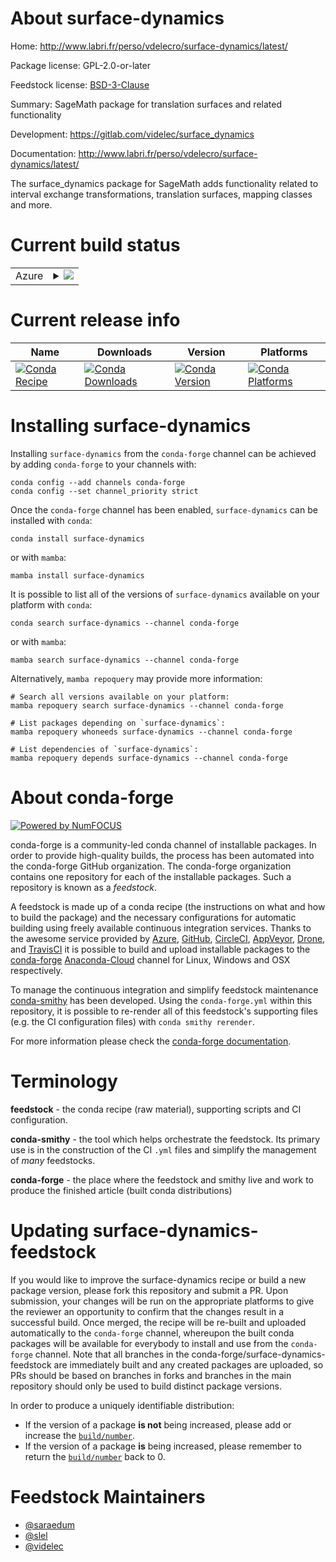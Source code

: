 About surface-dynamics
======================

Home: http://www.labri.fr/perso/vdelecro/surface-dynamics/latest/

Package license: GPL-2.0-or-later

Feedstock license: [BSD-3-Clause](https://github.com/conda-forge/surface-dynamics-feedstock/blob/main/LICENSE.txt)

Summary: SageMath package for translation surfaces and related functionality

Development: https://gitlab.com/videlec/surface_dynamics

Documentation: http://www.labri.fr/perso/vdelecro/surface-dynamics/latest/

The surface_dynamics package for SageMath adds functionality related to
interval exchange transformations, translation surfaces, mapping classes and
more.


Current build status
====================


<table>
    
  <tr>
    <td>Azure</td>
    <td>
      <details>
        <summary>
          <a href="https://dev.azure.com/conda-forge/feedstock-builds/_build/latest?definitionId=7279&branchName=main">
            <img src="https://dev.azure.com/conda-forge/feedstock-builds/_apis/build/status/surface-dynamics-feedstock?branchName=main">
          </a>
        </summary>
        <table>
          <thead><tr><th>Variant</th><th>Status</th></tr></thead>
          <tbody><tr>
              <td>linux_64_python3.7.____cpythonsagelib8.8</td>
              <td>
                <a href="https://dev.azure.com/conda-forge/feedstock-builds/_build/latest?definitionId=7279&branchName=main">
                  <img src="https://dev.azure.com/conda-forge/feedstock-builds/_apis/build/status/surface-dynamics-feedstock?branchName=main&jobName=linux&configuration=linux_64_python3.7.____cpythonsagelib8.8" alt="variant">
                </a>
              </td>
            </tr><tr>
              <td>linux_64_python3.7.____cpythonsagelib8.9</td>
              <td>
                <a href="https://dev.azure.com/conda-forge/feedstock-builds/_build/latest?definitionId=7279&branchName=main">
                  <img src="https://dev.azure.com/conda-forge/feedstock-builds/_apis/build/status/surface-dynamics-feedstock?branchName=main&jobName=linux&configuration=linux_64_python3.7.____cpythonsagelib8.9" alt="variant">
                </a>
              </td>
            </tr><tr>
              <td>linux_64_python3.7.____cpythonsagelib9.0</td>
              <td>
                <a href="https://dev.azure.com/conda-forge/feedstock-builds/_build/latest?definitionId=7279&branchName=main">
                  <img src="https://dev.azure.com/conda-forge/feedstock-builds/_apis/build/status/surface-dynamics-feedstock?branchName=main&jobName=linux&configuration=linux_64_python3.7.____cpythonsagelib9.0" alt="variant">
                </a>
              </td>
            </tr><tr>
              <td>linux_64_python3.7.____cpythonsagelib9.1</td>
              <td>
                <a href="https://dev.azure.com/conda-forge/feedstock-builds/_build/latest?definitionId=7279&branchName=main">
                  <img src="https://dev.azure.com/conda-forge/feedstock-builds/_apis/build/status/surface-dynamics-feedstock?branchName=main&jobName=linux&configuration=linux_64_python3.7.____cpythonsagelib9.1" alt="variant">
                </a>
              </td>
            </tr><tr>
              <td>linux_64_python3.7.____cpythonsagelib9.2</td>
              <td>
                <a href="https://dev.azure.com/conda-forge/feedstock-builds/_build/latest?definitionId=7279&branchName=main">
                  <img src="https://dev.azure.com/conda-forge/feedstock-builds/_apis/build/status/surface-dynamics-feedstock?branchName=main&jobName=linux&configuration=linux_64_python3.7.____cpythonsagelib9.2" alt="variant">
                </a>
              </td>
            </tr><tr>
              <td>linux_64_python3.7.____cpythonsagelib9.3</td>
              <td>
                <a href="https://dev.azure.com/conda-forge/feedstock-builds/_build/latest?definitionId=7279&branchName=main">
                  <img src="https://dev.azure.com/conda-forge/feedstock-builds/_apis/build/status/surface-dynamics-feedstock?branchName=main&jobName=linux&configuration=linux_64_python3.7.____cpythonsagelib9.3" alt="variant">
                </a>
              </td>
            </tr><tr>
              <td>linux_64_python3.7.____cpythonsagelib9.4</td>
              <td>
                <a href="https://dev.azure.com/conda-forge/feedstock-builds/_build/latest?definitionId=7279&branchName=main">
                  <img src="https://dev.azure.com/conda-forge/feedstock-builds/_apis/build/status/surface-dynamics-feedstock?branchName=main&jobName=linux&configuration=linux_64_python3.7.____cpythonsagelib9.4" alt="variant">
                </a>
              </td>
            </tr><tr>
              <td>linux_64_python3.7.____cpythonsagelib9.5</td>
              <td>
                <a href="https://dev.azure.com/conda-forge/feedstock-builds/_build/latest?definitionId=7279&branchName=main">
                  <img src="https://dev.azure.com/conda-forge/feedstock-builds/_apis/build/status/surface-dynamics-feedstock?branchName=main&jobName=linux&configuration=linux_64_python3.7.____cpythonsagelib9.5" alt="variant">
                </a>
              </td>
            </tr><tr>
              <td>linux_64_python3.7.____cpythonsagelib9.6</td>
              <td>
                <a href="https://dev.azure.com/conda-forge/feedstock-builds/_build/latest?definitionId=7279&branchName=main">
                  <img src="https://dev.azure.com/conda-forge/feedstock-builds/_apis/build/status/surface-dynamics-feedstock?branchName=main&jobName=linux&configuration=linux_64_python3.7.____cpythonsagelib9.6" alt="variant">
                </a>
              </td>
            </tr><tr>
              <td>linux_64_python3.8.____cpythonsagelib8.8</td>
              <td>
                <a href="https://dev.azure.com/conda-forge/feedstock-builds/_build/latest?definitionId=7279&branchName=main">
                  <img src="https://dev.azure.com/conda-forge/feedstock-builds/_apis/build/status/surface-dynamics-feedstock?branchName=main&jobName=linux&configuration=linux_64_python3.8.____cpythonsagelib8.8" alt="variant">
                </a>
              </td>
            </tr><tr>
              <td>linux_64_python3.8.____cpythonsagelib8.9</td>
              <td>
                <a href="https://dev.azure.com/conda-forge/feedstock-builds/_build/latest?definitionId=7279&branchName=main">
                  <img src="https://dev.azure.com/conda-forge/feedstock-builds/_apis/build/status/surface-dynamics-feedstock?branchName=main&jobName=linux&configuration=linux_64_python3.8.____cpythonsagelib8.9" alt="variant">
                </a>
              </td>
            </tr><tr>
              <td>linux_64_python3.8.____cpythonsagelib9.0</td>
              <td>
                <a href="https://dev.azure.com/conda-forge/feedstock-builds/_build/latest?definitionId=7279&branchName=main">
                  <img src="https://dev.azure.com/conda-forge/feedstock-builds/_apis/build/status/surface-dynamics-feedstock?branchName=main&jobName=linux&configuration=linux_64_python3.8.____cpythonsagelib9.0" alt="variant">
                </a>
              </td>
            </tr><tr>
              <td>linux_64_python3.8.____cpythonsagelib9.1</td>
              <td>
                <a href="https://dev.azure.com/conda-forge/feedstock-builds/_build/latest?definitionId=7279&branchName=main">
                  <img src="https://dev.azure.com/conda-forge/feedstock-builds/_apis/build/status/surface-dynamics-feedstock?branchName=main&jobName=linux&configuration=linux_64_python3.8.____cpythonsagelib9.1" alt="variant">
                </a>
              </td>
            </tr><tr>
              <td>linux_64_python3.8.____cpythonsagelib9.2</td>
              <td>
                <a href="https://dev.azure.com/conda-forge/feedstock-builds/_build/latest?definitionId=7279&branchName=main">
                  <img src="https://dev.azure.com/conda-forge/feedstock-builds/_apis/build/status/surface-dynamics-feedstock?branchName=main&jobName=linux&configuration=linux_64_python3.8.____cpythonsagelib9.2" alt="variant">
                </a>
              </td>
            </tr><tr>
              <td>linux_64_python3.8.____cpythonsagelib9.3</td>
              <td>
                <a href="https://dev.azure.com/conda-forge/feedstock-builds/_build/latest?definitionId=7279&branchName=main">
                  <img src="https://dev.azure.com/conda-forge/feedstock-builds/_apis/build/status/surface-dynamics-feedstock?branchName=main&jobName=linux&configuration=linux_64_python3.8.____cpythonsagelib9.3" alt="variant">
                </a>
              </td>
            </tr><tr>
              <td>linux_64_python3.8.____cpythonsagelib9.4</td>
              <td>
                <a href="https://dev.azure.com/conda-forge/feedstock-builds/_build/latest?definitionId=7279&branchName=main">
                  <img src="https://dev.azure.com/conda-forge/feedstock-builds/_apis/build/status/surface-dynamics-feedstock?branchName=main&jobName=linux&configuration=linux_64_python3.8.____cpythonsagelib9.4" alt="variant">
                </a>
              </td>
            </tr><tr>
              <td>linux_64_python3.8.____cpythonsagelib9.5</td>
              <td>
                <a href="https://dev.azure.com/conda-forge/feedstock-builds/_build/latest?definitionId=7279&branchName=main">
                  <img src="https://dev.azure.com/conda-forge/feedstock-builds/_apis/build/status/surface-dynamics-feedstock?branchName=main&jobName=linux&configuration=linux_64_python3.8.____cpythonsagelib9.5" alt="variant">
                </a>
              </td>
            </tr><tr>
              <td>linux_64_python3.8.____cpythonsagelib9.6</td>
              <td>
                <a href="https://dev.azure.com/conda-forge/feedstock-builds/_build/latest?definitionId=7279&branchName=main">
                  <img src="https://dev.azure.com/conda-forge/feedstock-builds/_apis/build/status/surface-dynamics-feedstock?branchName=main&jobName=linux&configuration=linux_64_python3.8.____cpythonsagelib9.6" alt="variant">
                </a>
              </td>
            </tr><tr>
              <td>linux_64_python3.9.____cpythonsagelib8.8</td>
              <td>
                <a href="https://dev.azure.com/conda-forge/feedstock-builds/_build/latest?definitionId=7279&branchName=main">
                  <img src="https://dev.azure.com/conda-forge/feedstock-builds/_apis/build/status/surface-dynamics-feedstock?branchName=main&jobName=linux&configuration=linux_64_python3.9.____cpythonsagelib8.8" alt="variant">
                </a>
              </td>
            </tr><tr>
              <td>linux_64_python3.9.____cpythonsagelib8.9</td>
              <td>
                <a href="https://dev.azure.com/conda-forge/feedstock-builds/_build/latest?definitionId=7279&branchName=main">
                  <img src="https://dev.azure.com/conda-forge/feedstock-builds/_apis/build/status/surface-dynamics-feedstock?branchName=main&jobName=linux&configuration=linux_64_python3.9.____cpythonsagelib8.9" alt="variant">
                </a>
              </td>
            </tr><tr>
              <td>linux_64_python3.9.____cpythonsagelib9.0</td>
              <td>
                <a href="https://dev.azure.com/conda-forge/feedstock-builds/_build/latest?definitionId=7279&branchName=main">
                  <img src="https://dev.azure.com/conda-forge/feedstock-builds/_apis/build/status/surface-dynamics-feedstock?branchName=main&jobName=linux&configuration=linux_64_python3.9.____cpythonsagelib9.0" alt="variant">
                </a>
              </td>
            </tr><tr>
              <td>linux_64_python3.9.____cpythonsagelib9.1</td>
              <td>
                <a href="https://dev.azure.com/conda-forge/feedstock-builds/_build/latest?definitionId=7279&branchName=main">
                  <img src="https://dev.azure.com/conda-forge/feedstock-builds/_apis/build/status/surface-dynamics-feedstock?branchName=main&jobName=linux&configuration=linux_64_python3.9.____cpythonsagelib9.1" alt="variant">
                </a>
              </td>
            </tr><tr>
              <td>linux_64_python3.9.____cpythonsagelib9.2</td>
              <td>
                <a href="https://dev.azure.com/conda-forge/feedstock-builds/_build/latest?definitionId=7279&branchName=main">
                  <img src="https://dev.azure.com/conda-forge/feedstock-builds/_apis/build/status/surface-dynamics-feedstock?branchName=main&jobName=linux&configuration=linux_64_python3.9.____cpythonsagelib9.2" alt="variant">
                </a>
              </td>
            </tr><tr>
              <td>linux_64_python3.9.____cpythonsagelib9.3</td>
              <td>
                <a href="https://dev.azure.com/conda-forge/feedstock-builds/_build/latest?definitionId=7279&branchName=main">
                  <img src="https://dev.azure.com/conda-forge/feedstock-builds/_apis/build/status/surface-dynamics-feedstock?branchName=main&jobName=linux&configuration=linux_64_python3.9.____cpythonsagelib9.3" alt="variant">
                </a>
              </td>
            </tr><tr>
              <td>linux_64_python3.9.____cpythonsagelib9.4</td>
              <td>
                <a href="https://dev.azure.com/conda-forge/feedstock-builds/_build/latest?definitionId=7279&branchName=main">
                  <img src="https://dev.azure.com/conda-forge/feedstock-builds/_apis/build/status/surface-dynamics-feedstock?branchName=main&jobName=linux&configuration=linux_64_python3.9.____cpythonsagelib9.4" alt="variant">
                </a>
              </td>
            </tr><tr>
              <td>linux_64_python3.9.____cpythonsagelib9.5</td>
              <td>
                <a href="https://dev.azure.com/conda-forge/feedstock-builds/_build/latest?definitionId=7279&branchName=main">
                  <img src="https://dev.azure.com/conda-forge/feedstock-builds/_apis/build/status/surface-dynamics-feedstock?branchName=main&jobName=linux&configuration=linux_64_python3.9.____cpythonsagelib9.5" alt="variant">
                </a>
              </td>
            </tr><tr>
              <td>linux_64_python3.9.____cpythonsagelib9.6</td>
              <td>
                <a href="https://dev.azure.com/conda-forge/feedstock-builds/_build/latest?definitionId=7279&branchName=main">
                  <img src="https://dev.azure.com/conda-forge/feedstock-builds/_apis/build/status/surface-dynamics-feedstock?branchName=main&jobName=linux&configuration=linux_64_python3.9.____cpythonsagelib9.6" alt="variant">
                </a>
              </td>
            </tr><tr>
              <td>osx_64_python3.7.____cpythonsagelib8.8</td>
              <td>
                <a href="https://dev.azure.com/conda-forge/feedstock-builds/_build/latest?definitionId=7279&branchName=main">
                  <img src="https://dev.azure.com/conda-forge/feedstock-builds/_apis/build/status/surface-dynamics-feedstock?branchName=main&jobName=osx&configuration=osx_64_python3.7.____cpythonsagelib8.8" alt="variant">
                </a>
              </td>
            </tr><tr>
              <td>osx_64_python3.7.____cpythonsagelib8.9</td>
              <td>
                <a href="https://dev.azure.com/conda-forge/feedstock-builds/_build/latest?definitionId=7279&branchName=main">
                  <img src="https://dev.azure.com/conda-forge/feedstock-builds/_apis/build/status/surface-dynamics-feedstock?branchName=main&jobName=osx&configuration=osx_64_python3.7.____cpythonsagelib8.9" alt="variant">
                </a>
              </td>
            </tr><tr>
              <td>osx_64_python3.7.____cpythonsagelib9.0</td>
              <td>
                <a href="https://dev.azure.com/conda-forge/feedstock-builds/_build/latest?definitionId=7279&branchName=main">
                  <img src="https://dev.azure.com/conda-forge/feedstock-builds/_apis/build/status/surface-dynamics-feedstock?branchName=main&jobName=osx&configuration=osx_64_python3.7.____cpythonsagelib9.0" alt="variant">
                </a>
              </td>
            </tr><tr>
              <td>osx_64_python3.7.____cpythonsagelib9.1</td>
              <td>
                <a href="https://dev.azure.com/conda-forge/feedstock-builds/_build/latest?definitionId=7279&branchName=main">
                  <img src="https://dev.azure.com/conda-forge/feedstock-builds/_apis/build/status/surface-dynamics-feedstock?branchName=main&jobName=osx&configuration=osx_64_python3.7.____cpythonsagelib9.1" alt="variant">
                </a>
              </td>
            </tr><tr>
              <td>osx_64_python3.7.____cpythonsagelib9.2</td>
              <td>
                <a href="https://dev.azure.com/conda-forge/feedstock-builds/_build/latest?definitionId=7279&branchName=main">
                  <img src="https://dev.azure.com/conda-forge/feedstock-builds/_apis/build/status/surface-dynamics-feedstock?branchName=main&jobName=osx&configuration=osx_64_python3.7.____cpythonsagelib9.2" alt="variant">
                </a>
              </td>
            </tr><tr>
              <td>osx_64_python3.7.____cpythonsagelib9.3</td>
              <td>
                <a href="https://dev.azure.com/conda-forge/feedstock-builds/_build/latest?definitionId=7279&branchName=main">
                  <img src="https://dev.azure.com/conda-forge/feedstock-builds/_apis/build/status/surface-dynamics-feedstock?branchName=main&jobName=osx&configuration=osx_64_python3.7.____cpythonsagelib9.3" alt="variant">
                </a>
              </td>
            </tr><tr>
              <td>osx_64_python3.7.____cpythonsagelib9.4</td>
              <td>
                <a href="https://dev.azure.com/conda-forge/feedstock-builds/_build/latest?definitionId=7279&branchName=main">
                  <img src="https://dev.azure.com/conda-forge/feedstock-builds/_apis/build/status/surface-dynamics-feedstock?branchName=main&jobName=osx&configuration=osx_64_python3.7.____cpythonsagelib9.4" alt="variant">
                </a>
              </td>
            </tr><tr>
              <td>osx_64_python3.7.____cpythonsagelib9.5</td>
              <td>
                <a href="https://dev.azure.com/conda-forge/feedstock-builds/_build/latest?definitionId=7279&branchName=main">
                  <img src="https://dev.azure.com/conda-forge/feedstock-builds/_apis/build/status/surface-dynamics-feedstock?branchName=main&jobName=osx&configuration=osx_64_python3.7.____cpythonsagelib9.5" alt="variant">
                </a>
              </td>
            </tr><tr>
              <td>osx_64_python3.7.____cpythonsagelib9.6</td>
              <td>
                <a href="https://dev.azure.com/conda-forge/feedstock-builds/_build/latest?definitionId=7279&branchName=main">
                  <img src="https://dev.azure.com/conda-forge/feedstock-builds/_apis/build/status/surface-dynamics-feedstock?branchName=main&jobName=osx&configuration=osx_64_python3.7.____cpythonsagelib9.6" alt="variant">
                </a>
              </td>
            </tr><tr>
              <td>osx_64_python3.8.____cpythonsagelib8.8</td>
              <td>
                <a href="https://dev.azure.com/conda-forge/feedstock-builds/_build/latest?definitionId=7279&branchName=main">
                  <img src="https://dev.azure.com/conda-forge/feedstock-builds/_apis/build/status/surface-dynamics-feedstock?branchName=main&jobName=osx&configuration=osx_64_python3.8.____cpythonsagelib8.8" alt="variant">
                </a>
              </td>
            </tr><tr>
              <td>osx_64_python3.8.____cpythonsagelib8.9</td>
              <td>
                <a href="https://dev.azure.com/conda-forge/feedstock-builds/_build/latest?definitionId=7279&branchName=main">
                  <img src="https://dev.azure.com/conda-forge/feedstock-builds/_apis/build/status/surface-dynamics-feedstock?branchName=main&jobName=osx&configuration=osx_64_python3.8.____cpythonsagelib8.9" alt="variant">
                </a>
              </td>
            </tr><tr>
              <td>osx_64_python3.8.____cpythonsagelib9.0</td>
              <td>
                <a href="https://dev.azure.com/conda-forge/feedstock-builds/_build/latest?definitionId=7279&branchName=main">
                  <img src="https://dev.azure.com/conda-forge/feedstock-builds/_apis/build/status/surface-dynamics-feedstock?branchName=main&jobName=osx&configuration=osx_64_python3.8.____cpythonsagelib9.0" alt="variant">
                </a>
              </td>
            </tr><tr>
              <td>osx_64_python3.8.____cpythonsagelib9.1</td>
              <td>
                <a href="https://dev.azure.com/conda-forge/feedstock-builds/_build/latest?definitionId=7279&branchName=main">
                  <img src="https://dev.azure.com/conda-forge/feedstock-builds/_apis/build/status/surface-dynamics-feedstock?branchName=main&jobName=osx&configuration=osx_64_python3.8.____cpythonsagelib9.1" alt="variant">
                </a>
              </td>
            </tr><tr>
              <td>osx_64_python3.8.____cpythonsagelib9.2</td>
              <td>
                <a href="https://dev.azure.com/conda-forge/feedstock-builds/_build/latest?definitionId=7279&branchName=main">
                  <img src="https://dev.azure.com/conda-forge/feedstock-builds/_apis/build/status/surface-dynamics-feedstock?branchName=main&jobName=osx&configuration=osx_64_python3.8.____cpythonsagelib9.2" alt="variant">
                </a>
              </td>
            </tr><tr>
              <td>osx_64_python3.8.____cpythonsagelib9.3</td>
              <td>
                <a href="https://dev.azure.com/conda-forge/feedstock-builds/_build/latest?definitionId=7279&branchName=main">
                  <img src="https://dev.azure.com/conda-forge/feedstock-builds/_apis/build/status/surface-dynamics-feedstock?branchName=main&jobName=osx&configuration=osx_64_python3.8.____cpythonsagelib9.3" alt="variant">
                </a>
              </td>
            </tr><tr>
              <td>osx_64_python3.8.____cpythonsagelib9.4</td>
              <td>
                <a href="https://dev.azure.com/conda-forge/feedstock-builds/_build/latest?definitionId=7279&branchName=main">
                  <img src="https://dev.azure.com/conda-forge/feedstock-builds/_apis/build/status/surface-dynamics-feedstock?branchName=main&jobName=osx&configuration=osx_64_python3.8.____cpythonsagelib9.4" alt="variant">
                </a>
              </td>
            </tr><tr>
              <td>osx_64_python3.8.____cpythonsagelib9.5</td>
              <td>
                <a href="https://dev.azure.com/conda-forge/feedstock-builds/_build/latest?definitionId=7279&branchName=main">
                  <img src="https://dev.azure.com/conda-forge/feedstock-builds/_apis/build/status/surface-dynamics-feedstock?branchName=main&jobName=osx&configuration=osx_64_python3.8.____cpythonsagelib9.5" alt="variant">
                </a>
              </td>
            </tr><tr>
              <td>osx_64_python3.8.____cpythonsagelib9.6</td>
              <td>
                <a href="https://dev.azure.com/conda-forge/feedstock-builds/_build/latest?definitionId=7279&branchName=main">
                  <img src="https://dev.azure.com/conda-forge/feedstock-builds/_apis/build/status/surface-dynamics-feedstock?branchName=main&jobName=osx&configuration=osx_64_python3.8.____cpythonsagelib9.6" alt="variant">
                </a>
              </td>
            </tr><tr>
              <td>osx_64_python3.9.____cpythonsagelib8.8</td>
              <td>
                <a href="https://dev.azure.com/conda-forge/feedstock-builds/_build/latest?definitionId=7279&branchName=main">
                  <img src="https://dev.azure.com/conda-forge/feedstock-builds/_apis/build/status/surface-dynamics-feedstock?branchName=main&jobName=osx&configuration=osx_64_python3.9.____cpythonsagelib8.8" alt="variant">
                </a>
              </td>
            </tr><tr>
              <td>osx_64_python3.9.____cpythonsagelib8.9</td>
              <td>
                <a href="https://dev.azure.com/conda-forge/feedstock-builds/_build/latest?definitionId=7279&branchName=main">
                  <img src="https://dev.azure.com/conda-forge/feedstock-builds/_apis/build/status/surface-dynamics-feedstock?branchName=main&jobName=osx&configuration=osx_64_python3.9.____cpythonsagelib8.9" alt="variant">
                </a>
              </td>
            </tr><tr>
              <td>osx_64_python3.9.____cpythonsagelib9.0</td>
              <td>
                <a href="https://dev.azure.com/conda-forge/feedstock-builds/_build/latest?definitionId=7279&branchName=main">
                  <img src="https://dev.azure.com/conda-forge/feedstock-builds/_apis/build/status/surface-dynamics-feedstock?branchName=main&jobName=osx&configuration=osx_64_python3.9.____cpythonsagelib9.0" alt="variant">
                </a>
              </td>
            </tr><tr>
              <td>osx_64_python3.9.____cpythonsagelib9.1</td>
              <td>
                <a href="https://dev.azure.com/conda-forge/feedstock-builds/_build/latest?definitionId=7279&branchName=main">
                  <img src="https://dev.azure.com/conda-forge/feedstock-builds/_apis/build/status/surface-dynamics-feedstock?branchName=main&jobName=osx&configuration=osx_64_python3.9.____cpythonsagelib9.1" alt="variant">
                </a>
              </td>
            </tr><tr>
              <td>osx_64_python3.9.____cpythonsagelib9.2</td>
              <td>
                <a href="https://dev.azure.com/conda-forge/feedstock-builds/_build/latest?definitionId=7279&branchName=main">
                  <img src="https://dev.azure.com/conda-forge/feedstock-builds/_apis/build/status/surface-dynamics-feedstock?branchName=main&jobName=osx&configuration=osx_64_python3.9.____cpythonsagelib9.2" alt="variant">
                </a>
              </td>
            </tr><tr>
              <td>osx_64_python3.9.____cpythonsagelib9.3</td>
              <td>
                <a href="https://dev.azure.com/conda-forge/feedstock-builds/_build/latest?definitionId=7279&branchName=main">
                  <img src="https://dev.azure.com/conda-forge/feedstock-builds/_apis/build/status/surface-dynamics-feedstock?branchName=main&jobName=osx&configuration=osx_64_python3.9.____cpythonsagelib9.3" alt="variant">
                </a>
              </td>
            </tr><tr>
              <td>osx_64_python3.9.____cpythonsagelib9.4</td>
              <td>
                <a href="https://dev.azure.com/conda-forge/feedstock-builds/_build/latest?definitionId=7279&branchName=main">
                  <img src="https://dev.azure.com/conda-forge/feedstock-builds/_apis/build/status/surface-dynamics-feedstock?branchName=main&jobName=osx&configuration=osx_64_python3.9.____cpythonsagelib9.4" alt="variant">
                </a>
              </td>
            </tr><tr>
              <td>osx_64_python3.9.____cpythonsagelib9.5</td>
              <td>
                <a href="https://dev.azure.com/conda-forge/feedstock-builds/_build/latest?definitionId=7279&branchName=main">
                  <img src="https://dev.azure.com/conda-forge/feedstock-builds/_apis/build/status/surface-dynamics-feedstock?branchName=main&jobName=osx&configuration=osx_64_python3.9.____cpythonsagelib9.5" alt="variant">
                </a>
              </td>
            </tr><tr>
              <td>osx_64_python3.9.____cpythonsagelib9.6</td>
              <td>
                <a href="https://dev.azure.com/conda-forge/feedstock-builds/_build/latest?definitionId=7279&branchName=main">
                  <img src="https://dev.azure.com/conda-forge/feedstock-builds/_apis/build/status/surface-dynamics-feedstock?branchName=main&jobName=osx&configuration=osx_64_python3.9.____cpythonsagelib9.6" alt="variant">
                </a>
              </td>
            </tr>
          </tbody>
        </table>
      </details>
    </td>
  </tr>
</table>

Current release info
====================

| Name | Downloads | Version | Platforms |
| --- | --- | --- | --- |
| [![Conda Recipe](https://img.shields.io/badge/recipe-surface--dynamics-green.svg)](https://anaconda.org/conda-forge/surface-dynamics) | [![Conda Downloads](https://img.shields.io/conda/dn/conda-forge/surface-dynamics.svg)](https://anaconda.org/conda-forge/surface-dynamics) | [![Conda Version](https://img.shields.io/conda/vn/conda-forge/surface-dynamics.svg)](https://anaconda.org/conda-forge/surface-dynamics) | [![Conda Platforms](https://img.shields.io/conda/pn/conda-forge/surface-dynamics.svg)](https://anaconda.org/conda-forge/surface-dynamics) |

Installing surface-dynamics
===========================

Installing `surface-dynamics` from the `conda-forge` channel can be achieved by adding `conda-forge` to your channels with:

```
conda config --add channels conda-forge
conda config --set channel_priority strict
```

Once the `conda-forge` channel has been enabled, `surface-dynamics` can be installed with `conda`:

```
conda install surface-dynamics
```

or with `mamba`:

```
mamba install surface-dynamics
```

It is possible to list all of the versions of `surface-dynamics` available on your platform with `conda`:

```
conda search surface-dynamics --channel conda-forge
```

or with `mamba`:

```
mamba search surface-dynamics --channel conda-forge
```

Alternatively, `mamba repoquery` may provide more information:

```
# Search all versions available on your platform:
mamba repoquery search surface-dynamics --channel conda-forge

# List packages depending on `surface-dynamics`:
mamba repoquery whoneeds surface-dynamics --channel conda-forge

# List dependencies of `surface-dynamics`:
mamba repoquery depends surface-dynamics --channel conda-forge
```


About conda-forge
=================

[![Powered by
NumFOCUS](https://img.shields.io/badge/powered%20by-NumFOCUS-orange.svg?style=flat&colorA=E1523D&colorB=007D8A)](https://numfocus.org)

conda-forge is a community-led conda channel of installable packages.
In order to provide high-quality builds, the process has been automated into the
conda-forge GitHub organization. The conda-forge organization contains one repository
for each of the installable packages. Such a repository is known as a *feedstock*.

A feedstock is made up of a conda recipe (the instructions on what and how to build
the package) and the necessary configurations for automatic building using freely
available continuous integration services. Thanks to the awesome service provided by
[Azure](https://azure.microsoft.com/en-us/services/devops/), [GitHub](https://github.com/),
[CircleCI](https://circleci.com/), [AppVeyor](https://www.appveyor.com/),
[Drone](https://cloud.drone.io/welcome), and [TravisCI](https://travis-ci.com/)
it is possible to build and upload installable packages to the
[conda-forge](https://anaconda.org/conda-forge) [Anaconda-Cloud](https://anaconda.org/)
channel for Linux, Windows and OSX respectively.

To manage the continuous integration and simplify feedstock maintenance
[conda-smithy](https://github.com/conda-forge/conda-smithy) has been developed.
Using the ``conda-forge.yml`` within this repository, it is possible to re-render all of
this feedstock's supporting files (e.g. the CI configuration files) with ``conda smithy rerender``.

For more information please check the [conda-forge documentation](https://conda-forge.org/docs/).

Terminology
===========

**feedstock** - the conda recipe (raw material), supporting scripts and CI configuration.

**conda-smithy** - the tool which helps orchestrate the feedstock.
                   Its primary use is in the construction of the CI ``.yml`` files
                   and simplify the management of *many* feedstocks.

**conda-forge** - the place where the feedstock and smithy live and work to
                  produce the finished article (built conda distributions)


Updating surface-dynamics-feedstock
===================================

If you would like to improve the surface-dynamics recipe or build a new
package version, please fork this repository and submit a PR. Upon submission,
your changes will be run on the appropriate platforms to give the reviewer an
opportunity to confirm that the changes result in a successful build. Once
merged, the recipe will be re-built and uploaded automatically to the
`conda-forge` channel, whereupon the built conda packages will be available for
everybody to install and use from the `conda-forge` channel.
Note that all branches in the conda-forge/surface-dynamics-feedstock are
immediately built and any created packages are uploaded, so PRs should be based
on branches in forks and branches in the main repository should only be used to
build distinct package versions.

In order to produce a uniquely identifiable distribution:
 * If the version of a package **is not** being increased, please add or increase
   the [``build/number``](https://docs.conda.io/projects/conda-build/en/latest/resources/define-metadata.html#build-number-and-string).
 * If the version of a package **is** being increased, please remember to return
   the [``build/number``](https://docs.conda.io/projects/conda-build/en/latest/resources/define-metadata.html#build-number-and-string)
   back to 0.

Feedstock Maintainers
=====================

* [@saraedum](https://github.com/saraedum/)
* [@slel](https://github.com/slel/)
* [@videlec](https://github.com/videlec/)

